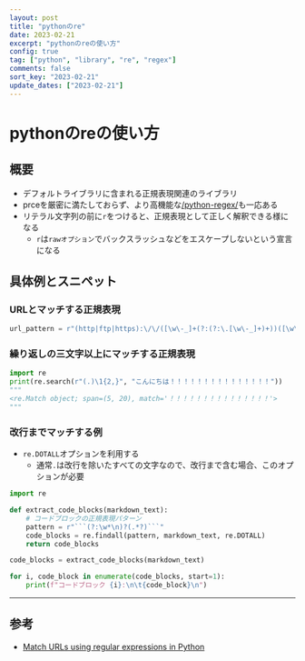 ```yaml
---
layout: post
title: "pythonのre"
date: 2023-02-21
excerpt: "pythonのreの使い方"
config: true
tag: ["python", "library", "re", "regex"]
comments: false
sort_key: "2023-02-21"
update_dates: ["2023-02-21"]
---
```


# pythonのreの使い方

## 概要
 - デフォルトライブラリに含まれる正規表現関連のライブラリ
 - prceを厳密に満たしておらず、より高機能な[/python-regex/](/python-regex/)も一応ある
 - リテラル文字列の前に`r`をつけると、正規表現として正しく解釈できる様になる
   - `r`は`rawオプション`でバックスラッシュなどをエスケープしないという宣言になる

## 具体例とスニペット

### URLとマッチする正規表現

```python
url_pattern = r"(http|ftp|https):\/\/([\w\-_]+(?:(?:\.[\w\-_]+)+))([\w\-\.,@?^=%&:/~\+#]*[\w\-\@?^=%&/~\+#])?"
```

### 繰り返しの三文字以上にマッチする正規表現

```python
import re
print(re.search(r"(.)\1{2,}", "こんにちは！！！！！！！！！！！！！！！"))
"""
<re.Match object; span=(5, 20), match='！！！！！！！！！！！！！！！'>
"""
```

### 改行までマッチする例
 - `re.DOTALL`オプションを利用する
   - 通常`.`は改行を除いたすべての文字なので、改行まで含む場合、このオプションが必要

```python
import re

def extract_code_blocks(markdown_text):
    # コードブロックの正規表現パターン
    pattern = r"```(?:\w*\n)?(.*?)```"
    code_blocks = re.findall(pattern, markdown_text, re.DOTALL)
    return code_blocks

code_blocks = extract_code_blocks(markdown_text)

for i, code_block in enumerate(code_blocks, start=1):
    print(f"コードブロック {i}:\n\t{code_block}\n")
```

---

## 参考
 - [Match URLs using regular expressions in Python](https://www.i2tutorials.com/match-urls-using-regular-expressions-in-python/)
